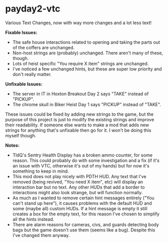 # payday2-vtc
Various Text Changes, now with way more changes and a lot less text!

**Fixable Issues:**
- The safe house interactions related to opening and taking the parts out of the coffers are unchanged.
- Non-host strings are (probably) unchanged. There aren't many of these, though.
- Lots of heist specific "You require X item" strings are unchanged.
- I've noticed a few unchanged hints, but these are super low priority and don't really matter.

**Unfixable Issues:**
- The server in IT in Hoxton Breakout Day 2 says "TAKE" instead of "PICKUP".
- The chrome skull in Biker Heist Day 1 says "PICKUP" instead of "TAKE".

These issues could be fixed by adding new strings to the game, but the purpose of this project is just to modify the existing strings and improve their readability.
If someone else wants to make a mod that adds new strings for anything that's unfixable then go for it. I won't be doing this myself though.

**Notes:**
- TldQ's Sentry Health Display has a broken ammo counter, for some reason. This could probably do with some investigation and a fix (if it's an issue with VTC, otherwise it's out of my hands) but for now it's something to keep in mind.
- This mod does not play nicely with PDTH HUD. Any text that I've removed (being revived, "You need X item", etc) will display an interaction bar but no text. Any other HUDs that add a border to interactions might also look strange, but will function normally.
- As much as I wanted to remove certain hint messages entirely ("You can't stand up here"), it causes problems with the default HUD and some (maybe all) custom HUDs. If a hint message is empty it still creates a box for the empty text, for this reason I've chosen to simplify all the hints instead.
- There are alarm reasons for cameras, civs, and guards detecting body bags but the game doesn't use them (seems like a bug). Despite this I've changed them anyway.

